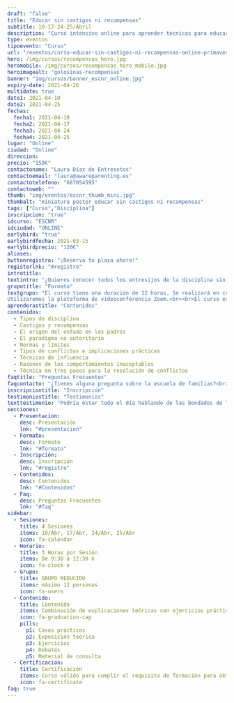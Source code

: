 ```yaml
---
draft: "false"
title: "Educar sin castigos ni recompensas"
subtitle: 10-17-24-25/Abril
description: "Curso intensivo online para aprender técnicas para educar a tus hijos de forma respetuosa y sin castigos"
type: eventos
tipoevento: "Curso"
url: "/eventos/curso-educar-sin-castigos-ni-recompensas-online-primavera-2021/"
hero: /img/cursos/recompensas_hero.jpg
heromobile: /img/cursos/recompensas_hero_mobile.jpg
heroimagealt: "golosinas-recompensas"
banner: "img/cursos/banner_escnr_online.jpg"
expiry-date: 2021-04-26
multidate: true
date1: 2021-04-10
date2: 2021-04-25
fechas:
  fecha1: 2021-04-10
  fecha2: 2021-04-17
  fecha3: 2021-04-24
  fecha4: 2021-04-25
lugar: "Online"
ciudad: "Online"
direccion:
precio: "150€"
contactoname: "Laura Díaz de Entresotos"
contactoemail: "laura@awareparenting.es"
contactotelefono: "687054595"
contactoweb: ""
thumb: "img/eventos/escnr_thumb_mini.jpg"
thumbalt: "miniatura poster educar sin castigos ni recompensas"
tags: ["Curso","Disciplina"]
inscripcion: "true"
idcurso: "ESCNR"
idciudad: "ONLINE"
earlybird: "true"
earlybirdfecha: 2021-03-15
earlybirdprecio: "120€"
aliases:
buttonregistro: "¡Reserva tu plaza ahora!"
registerlnk: "#registro"
introtitle: 
textintro: "¿Quieres conocer todos los entresijos de la disciplina sin castigos ni recompensas? ¿En qué se diferencia de la disciplina autoritaria o de la permisiva? ¿Cómo puedes empezar a ponerla en práctica? Construye los cimientos de una relación de respeto, amor, confianza e intimidad con tus hijos. Gana claridad, seguridad y tranquilidad para afrontar los conflictos y resolverlos de verdad. ¡Y disfruta de la paternidad!<br><br>Ser padre no es fácil y, además, es una gran responsabilidad. Los niños no vienen con un manual de instrucciones, ¡ojalá! Muchos padres no quieren reproducir con sus hijos lo que sus padres hicieron con ellos, pero no saben cómo evitarlo. Otros se sienten inseguros o indecisos, sin saber muy bien si están logrando encontrar el punto intermedio entre lo autoritario y lo permisivo. A veces, el problema es que lo que saben hacer no está funcionando o, incluso, parece empeorar las cosas. También hay padres que quieren decidir de manera consciente el modo de educar que resulte mejor para su familia. La disciplina sin castigos ni recompensas es la respuesta para todos ellos.<br><br>Este curso te dará la claridad necesaria para comenzar a tomar tus propias decisiones en cuanto a la educación de tus hijos. Te ayudará a ser consciente de cómo educas y porqué. Te dotará del lenguaje y las herramientas necesarias para solucionar conflictos sin deteriorar la relación con tus hijos. Comprenderás el porqué de sus comportamientos inaceptables. Te aportará estrategias y herramientas para resolver conflictos, afrontar el mal comportamiento, crear hábitos, satisfacer las necesidades de tus hijos, dar apoyo emocional y cuidar de vuestra relación."
grupotitle: "Formato"
textgrupo: "El curso tiene una duración de 12 horas. Se realizará en cuatro sesiones **en directo**, de tres horas cada una, durante tres fines de semana consecutivos.<br><br>Las fechas son el 10, 17, 24 y 25 de abril de 9:30 a 12:30 horas. 
Utilizaremos la plataforma de videoconferencia Zoom.<br><br>El curso está **completamente adaptado al grupo de participantes**, e incluirá exposiciones teóricas, ejercicios, debates y casos prácticos. También dispondrás de unos apuntes con el contenido del curso y referencias bibliográficas."
aprenderastitle: "Contenidos"
contenidos:
  - Tipos de disciplina
  - Castigos y recompensas
  - El origen del enfado en los padres
  - El paradigma no autoritario
  - Normas y límites
  - Tipos de conflictos e implicaciones prácticas
  - Técnicas de influencia
  - Razones de los comportamientos inaceptables
  - Técnica en tres pasos para la resolución de conflictos
faqtitle: "Preguntas Frecuentes"
faqcontacto: "¿Tienes alguna pregunta sobre la escuela de familias?<br>Envíamela con el formulario y te responderé en seguida."
inscripciontitle: "Inscripción"
testimoniostitle: "Testimonios"
texttestimonio: "Podría estar todo el día hablando de las bondades de la escuela de familias, pero he preferido compartir el testimonio de algunos de los participantes de ediciones anteriores."
secciones:
  - Presentacion:
    desc: Presentación
    lnk: "#presentacion"
  - Formato:
    desc: Formato
    lnk: "#formato"
  - Inscripción:
    desc: Inscripción
    lnk: "#registro"
  - Contenidos:
    desc: Contenidos
    lnk: "#Contenidos"
  - Faq:
    desc: Preguntas Frecuentes
    lnk: "#faq"
sidebar:
  - Sesiones:
    title: 4 Sesiones
    items: 10/Abr, 17/Abr, 24/Abr, 25/Abr
    icon: fa-calendar
  - Horario: 
    title: 3 Horas por Sesión
    items: De 9:30 a 12:30 h
    icon: fa-clock-o
  - Grupo: 
    title: GRUPO REDUCIDO
    items: máximo 12 personas
    icon: fa-users  
  - Contenido: 
    title: Contenido
    items: Combinación de explicaciones teóricas con ejercicios prácticos
    icon: fa-graduation-cap
    pills:
      p1: Casos prácticos
      p2: Exposición teórica
      p3: Ejercicios
      p4: Debates
      p5: Material de consulta
  - Certificación:
    title: Certificación
    items: Curso válido para cumplir el requisito de formación para obtener la certificación de Instructor de Aware Parenting
    icon: fa-certificate  
faq: true
---
```


